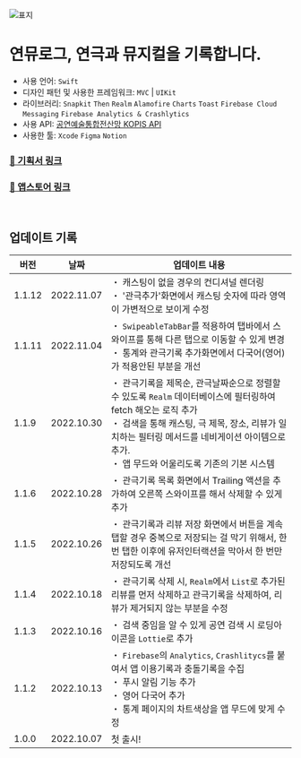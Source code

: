 ![표지](https://user-images.githubusercontent.com/51395335/196216841-b89e4883-09ab-4df0-aa5b-dd88f4f6a4c3.png)


# 연뮤로그, 연극과 뮤지컬을 기록합니다.
- 사용 언어: `Swift`
- 디자인 패턴 및 사용한 프레임워크: `MVC` | `UIKit` 
- 라이브러리: `Snapkit` `Then` `Realm` `Alamofire` `Charts` `Toast` `Firebase Cloud Messaging` `Firebase Analytics & Crashlytics`
- 사용 API: [공연예술통합전산망 KOPIS API](https://www.kopis.or.kr/por/cs/openapi/openApiList.do?menuId=MNU_00074&tabId=tab1_2)
- 사용한 툴: `Xcode` `Figma` `Notion`

### [📝 기획서 링크](https://kimdee.notion.site/9b7be1912159480faa66935928db5870) 
### [📲 앱스토어 링크](https://apps.apple.com/us/app/%EC%97%B0%EB%AE%A4%EB%A1%9C%EA%B7%B8/id6443663023)

<br>

## 업데이트 기록
| 버전 | 날짜 | 업데이트 내용 | 
| --  | --- | --|
| 1.1.12  | 2022.11.07 | ・ 캐스팅이 없을 경우의 컨디셔널 렌더링 <br>・ '관극추가'화면에서 캐스팅 숫자에 따라 영역이 가변적으로 보이게 수정 |
| 1.1.11  | 2022.11.04 | ・ `SwipeableTabBar`를 적용하여 탭바에서 스와이프를 통해 다른 탭으로 이동할 수 있게 변경<br>・ 통계와 관극기록 추가화면에서 다국어(영어)가 적용안된 부분을 개선 |
| 1.1.9  | 2022.10.30 | ・ 관극기록을 제목순, 관극날짜순으로 정렬할 수 있도록 `Realm` 데이터베이스에 필터링하여 fetch 해오는 로직 추가 <br>・ 검색을 통해 캐스팅, 극 제목, 장소, 리뷰가 일치하는 필터링 메서드를 네비게이션 아이템으로 추가. <br>・ 앱 무드와 어울리도록 기존의 기본 시스템  |
| 1.1.6  | 2022.10.28 | ・ 관극기록 목록 화면에서 Trailing 액션을 추가하여 오른쪽 스와이프를 해서 삭제할 수 있게 추가 |
| 1.1.5  | 2022.10.26 | ・ 관극기록과 리뷰 저장 화면에서 버튼을 계속 탭할 경우 중복으로 저장되는 걸 막기 위해서, 한 번 탭한 이후에 유저인터랙션을 막아서 한 번만 저장되도록 개선   |
| 1.1.4  | 2022.10.18 | ・ 관극기록 삭제 시, `Realm`에서 `List`로 추가된 리뷰를 먼저 삭제하고 관극기록을 삭제하여, 리뷰가 제거되지 않는 부분을 수정 |
| 1.1.3  | 2022.10.16 | ・ 검색 중임을 알 수 있게 공연 검색 시 로딩아이콘을 `Lottie`로 추가  |
| 1.1.2  | 2022.10.13 |  ・ `Firebase`의 `Analytics`, `Crashlitycs`를 붙여서 앱 이용기록과 충돌기록을 수집 <br>・ 푸시 알림 기능 추가 <br>・ 영어 다국어 추가<br>・ 통계 페이지의 차트색상을 앱 무드에 맞게 수정 |
| 1.0.0  | 2022.10.07 | 첫 출시!  |
